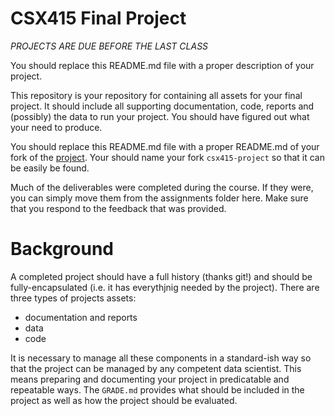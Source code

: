 # CSX415 Final Project

*PROJECTS ARE DUE BEFORE THE LAST CLASS*


You should replace this README.md file with a proper description of your project.

This repository is your repository for containing all assets for your 
final project. It should include all supporting documentation, code, 
reports and (possibly) the data to run your project. You should have figured 
out what your need to produce. 

You should replace this README.md file with a proper README.md of your fork of 
the [project](https://github.com/csx415/project). Your should name your fork 
`csx415-project` so that it can be easily be found.

Much of the deliverables were completed during the course. If they were, you 
can simply move them from the assignments folder here.  Make sure that you 
respond to the feedback that was provided.


# Background 

A completed project should have a full history (thanks git!) and should be 
fully-encapsulated (i.e. it has everythjnig needed by the project). There are 
three types of projects assets: 

* documentation and reports
* data
* code

It is necessary to manage all these components in a standard-ish way so that 
the project can be managed by any competent data scientist. This means 
preparing and documenting your project in predicatable and repeatable ways. The 
`GRADE.md` provides what should be included in the project as well as how the 
project should be evaluated.

